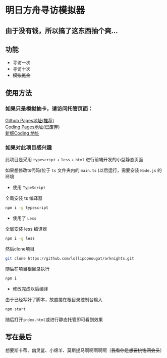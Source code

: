 # 明日方舟寻访模拟器

## 由于没有钱，所以搞了这东西抽个爽...

## 功能

- 寻访一次
- 寻访十次
- ~~模拟氪金~~

## 使用方法

### 如果只是模拟抽卡，请访问托管页面：<br>

[Github Pages地址(推荐)](https://lollipopnougat.github.io/arknights/)<br>
[Coding Pages地址(已废弃)](https://crepe.coding.me/arknights/)<br>
[新版Coding 地址](https://09z7l3.coding-pages.com/)

### 如果对此项目感兴趣

此项目是采用 `typescript` + `less` + `html` 进行前端开发的小型静态页面

如果想修改ts代码(位于 `ts` 文件夹内的 `main.ts` )以后运行，需要安装 `Node.js` 的环境

- 使用 `TypeScript`

全局安装 ts 编译器

```bash
npm i -g typescript
```

- 使用了 `Less`

全局安装 less 编译器

```bash
npm i -g less
```

然后clone项目

```bash
git clone https://github.com/lollipopnougat/arknights.git
```

随后在项目根目录执行

```bash
npm i
```

- 修改完成以后编译

由于已经写好了脚本，故直接在根目录控制台输入

```bash
npm start
```

随后打开`index.html`或进行静态托管即可看到效果

## 写在最后

想要斯卡蒂、幽灵鲨、小绵羊、莫斯提马啊啊啊啊啊（~~我看你是想要桃饱网会员~~）
